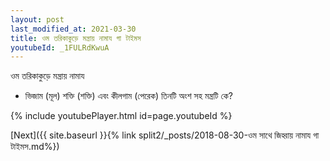 ```yaml
---
layout: post
last_modified_at: 2021-03-30
title: ওম তরিকাকুড়ে মন্ত্রায় নামায গা টাইমস
youtubeId: _1FULRdKwuA
---
```

 
 
 ওম তরিকাকুড়ে মন্ত্রায় নামায  
 
 -  ভিজাম (মূল) শক্তি (শক্তি) এবং কীলগাম (পেরেক) তিনটি অংশ সহ মন্ত্রটি কে? 
 
  
 
  
 
 
 
 
 
 


{% include youtubePlayer.html id=page.youtubeId %}
 
[Next]({{ site.baseurl }}{% link  split2/_posts/2018-08-30-ওম সাথে জিহ্বায় নামায গা টাইমস.md%})
 
